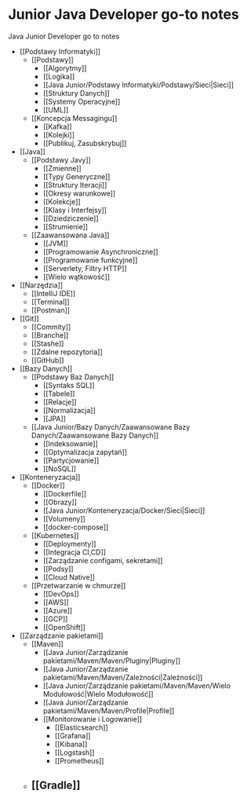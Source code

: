# Junior Java Developer go-to notes
Java Junior Developer go to notes

- [[Podstawy Informatyki]]
	- [[Podstawy]]
		- [[Algorytmy]]
		- [[Logika]]
		- [[Java Junior/Podstawy Informatyki/Podstawy/Sieci|Sieci]]
		- [[Struktury Danych]]
		- [[Systemy Operacyjne]]
		- [[UML]]
	- [[Koncepcja Messagingu]]
		- [[Kafka]]
		- [[Kolejki]]
		- [[Publikuj, Zasubskrybuj]]
- [[Java]]
	- [[Podstawy Javy]]
		- [[Zmienne]]
		- [[Typy Generyczne]]
		- [[Struktury Iteracji]]
		- [[Okresy warunkowe]]
		- [[Kolekcje]]
		- [[Klasy i Interfejsy]]
		- [[Dziedziczenie]]
		- [[Strumienie]]
	- [[Zaawansowana Java]]
		- [[JVM]]
		- [[Programowanie Asynchroniczne]]
		- [[Programowanie funkcyjne]]
		- [[Serverlety, Filtry HTTP]]
		- [[Wielo wątkowość]]
- [[Narzędzia]]
	- [[IntelliJ IDE]]
	- [[Terminal]]
	- [[Postman]]
- [[Git]]
	- [[Commity]]
	- [[Branche]]
	- [[Stashe]]
	- [[Zdalne repozytoria]]
	- [[GitHub]]
- [[Bazy Danych]]
	- [[Podstawy Baz Danych]]
		- [[Syntaks SQL]]
		- [[Tabele]]
		- [[Relacje]]
		- [[Normalizacja]]
		- [[JPA]]
	- [[Java Junior/Bazy Danych/Zaawansowane Bazy Danych/Zaawansowane Bazy Danych]]
		- [[Indeksowanie]]
		- [[Optymalizacja zapytań]]
		- [[Partycjowanie]]
		- [[NoSQL]]
- [[Konteneryzacja]]
	- [[Docker]]
		- [[Dockerfile]]
		- [[Obrazy]]
		- [[Java Junior/Konteneryzacja/Docker/Sieci|Sieci]]
		- [[Volumeny]]
		- [[docker-compose]]
	- [[Kubernetes]]
		- [[Deploymenty]]
		- [[Integracja CI,CD]]
		- [[Zarządzanie configami, sekretami]]
		- [[Podsy]]
		- [[Cloud Native]]
	- [[Przetwarzanie w chmurze]]
		- [[DevOps]]
		- [[AWS]]
		- [[Azure]]
		- [[GCP]]
		- [[OpenShift]]
- [[Zarządzanie pakietami]]
	- [[Maven]]
		- [[Java Junior/Zarządzanie pakietami/Maven/Maven/Pluginy|Pluginy]]
		- [[Java Junior/Zarządzanie pakietami/Maven/Maven/Zależności|Zależności]]
		- [[Java Junior/Zarządzanie pakietami/Maven/Maven/Wielo Modułowość|Wielo Modułowość]]
		- [[Java Junior/Zarządzanie pakietami/Maven/Maven/Profile|Profile]]
		- [[Monitorowanie i Logowanie]]
			- [[Elasticsearch]]
			- [[Grafana]]
			- [[Kibana]]
			- [[Logstash]]
			- [[Prometheus]]
	- [[Gradle]]
		- 